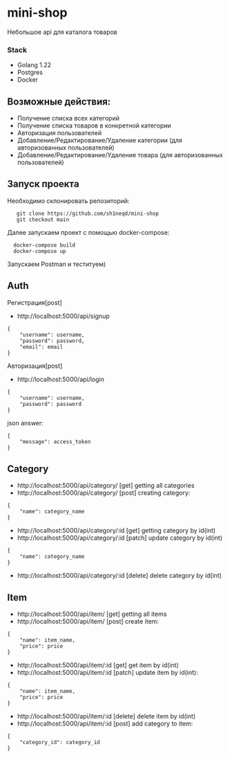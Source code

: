 # mini-shop

Небольшое api для каталога товаров

### Stack
  * Golang 1.22
  * Postgres
  * Docker

## Возможные действия:
  * Получение списка всех категорий
  * Получение списка товаров в конкретной категории
  * Авторизация пользователей
  * Добавление/Редактирование/Удаление категории (для авторизованных пользователей)
  * Добавление/Редактирование/Удаление товара (для авторизованных пользователей)

## Запуск проекта
  Необходимо склонировать репозиторий:
  ```
     git clone https://github.com/sh1neqd/mini-shop
     git checkout main
```
  Далее запускаем проект с помощью docker-compose:
```
  docker-compose build
  docker-compose up
```
  Запускаем Postman и теституем)

## Auth
  Регистрация[post]
* http://localhost:5000/api/signup
```
{
    "username": username,
    "password": password,
    "email": email
}
```
  Авторизация[post]
  
* http://localhost:5000/api/login
```
{
    "username": username,
    "password": password
}
```
json answer:
```
{
    "message": access_token
}
```
## Category
* http://localhost:5000/api/category/ [get] getting all categories
* http://localhost:5000/api/category/ [post] creating category:
```
{
    "name": category_name
}
```
* http://localhost:5000/api/category/:id [get] getting category by id(int)
* http://localhost:5000/api/category/:id [patch] update category by id(int)
```
{
    "name": category_name
}
```
* http://localhost:5000/api/category/:id [delete] delete category by id(int)
## Item
* http://localhost:5000/api/item/ [get] getting all items
* http://localhost:5000/api/item/ [post] create item:
```
{
    "name": item_name,
    "price": price
}
```
* http://localhost:5000/api/item/:id [get] get item by id(int)
* http://localhost:5000/api/item/:id [patch] update item by id(int):
```
{
    "name": item_name,
    "price": price
}
```
* http://localhost:5000/api/item/:id [delete] delete item by id(int)
* http://localhost:5000/api/item/:id [post] add category to item:
```
{
    "category_id": category_id
}
```
